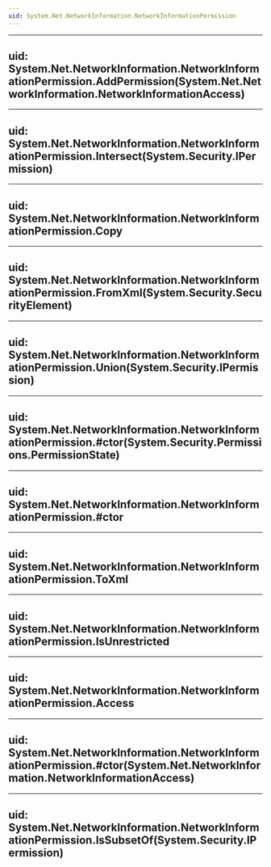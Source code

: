```yaml
---
uid: System.Net.NetworkInformation.NetworkInformationPermission
---
```


---
uid: System.Net.NetworkInformation.NetworkInformationPermission.AddPermission(System.Net.NetworkInformation.NetworkInformationAccess)
---

---
uid: System.Net.NetworkInformation.NetworkInformationPermission.Intersect(System.Security.IPermission)
---

---
uid: System.Net.NetworkInformation.NetworkInformationPermission.Copy
---

---
uid: System.Net.NetworkInformation.NetworkInformationPermission.FromXml(System.Security.SecurityElement)
---

---
uid: System.Net.NetworkInformation.NetworkInformationPermission.Union(System.Security.IPermission)
---

---
uid: System.Net.NetworkInformation.NetworkInformationPermission.#ctor(System.Security.Permissions.PermissionState)
---

---
uid: System.Net.NetworkInformation.NetworkInformationPermission.#ctor
---

---
uid: System.Net.NetworkInformation.NetworkInformationPermission.ToXml
---

---
uid: System.Net.NetworkInformation.NetworkInformationPermission.IsUnrestricted
---

---
uid: System.Net.NetworkInformation.NetworkInformationPermission.Access
---

---
uid: System.Net.NetworkInformation.NetworkInformationPermission.#ctor(System.Net.NetworkInformation.NetworkInformationAccess)
---

---
uid: System.Net.NetworkInformation.NetworkInformationPermission.IsSubsetOf(System.Security.IPermission)
---
